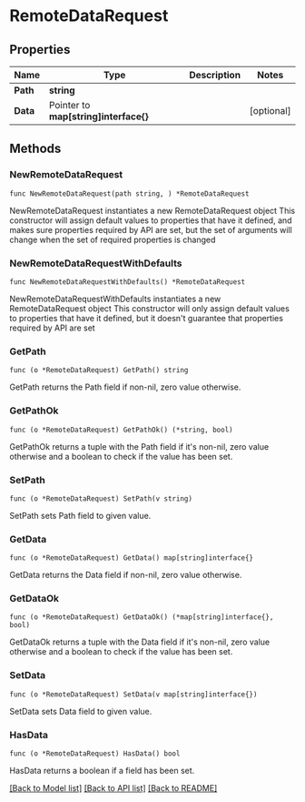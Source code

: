 # RemoteDataRequest

## Properties

Name | Type | Description | Notes
------------ | ------------- | ------------- | -------------
**Path** | **string** |  | 
**Data** | Pointer to **map[string]interface{}** |  | [optional] 

## Methods

### NewRemoteDataRequest

`func NewRemoteDataRequest(path string, ) *RemoteDataRequest`

NewRemoteDataRequest instantiates a new RemoteDataRequest object
This constructor will assign default values to properties that have it defined,
and makes sure properties required by API are set, but the set of arguments
will change when the set of required properties is changed

### NewRemoteDataRequestWithDefaults

`func NewRemoteDataRequestWithDefaults() *RemoteDataRequest`

NewRemoteDataRequestWithDefaults instantiates a new RemoteDataRequest object
This constructor will only assign default values to properties that have it defined,
but it doesn't guarantee that properties required by API are set

### GetPath

`func (o *RemoteDataRequest) GetPath() string`

GetPath returns the Path field if non-nil, zero value otherwise.

### GetPathOk

`func (o *RemoteDataRequest) GetPathOk() (*string, bool)`

GetPathOk returns a tuple with the Path field if it's non-nil, zero value otherwise
and a boolean to check if the value has been set.

### SetPath

`func (o *RemoteDataRequest) SetPath(v string)`

SetPath sets Path field to given value.


### GetData

`func (o *RemoteDataRequest) GetData() map[string]interface{}`

GetData returns the Data field if non-nil, zero value otherwise.

### GetDataOk

`func (o *RemoteDataRequest) GetDataOk() (*map[string]interface{}, bool)`

GetDataOk returns a tuple with the Data field if it's non-nil, zero value otherwise
and a boolean to check if the value has been set.

### SetData

`func (o *RemoteDataRequest) SetData(v map[string]interface{})`

SetData sets Data field to given value.

### HasData

`func (o *RemoteDataRequest) HasData() bool`

HasData returns a boolean if a field has been set.


[[Back to Model list]](../README.md#documentation-for-models) [[Back to API list]](../README.md#documentation-for-api-endpoints) [[Back to README]](../README.md)


